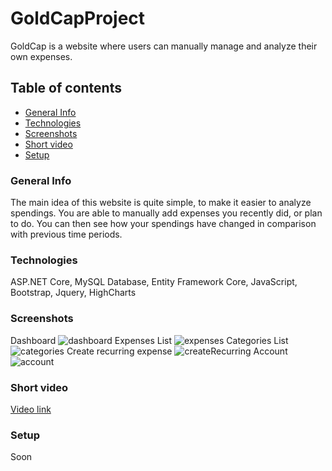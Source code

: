 # GoldCapProject
GoldCap is a website where users can manually manage and analyze their own expenses.

## Table of contents
- [General Info](#generalInfo)
- [Technologies](#technologies)
- [Screenshots](#screenshots)
- [Short video](#shortVideo)
- [Setup](#setup)

### General Info
<a name="generalInfo"/>
The main idea of this website is quite simple, to make it easier to analyze spendings. You are able to manually add expenses you recently did, or plan to do. You can then see how your spendings have
changed in comparison with previous time periods. 

### Technologies
<a name="technologies"/>
ASP.NET Core, MySQL Database, Entity Framework Core, JavaScript, Bootstrap, Jquery, HighCharts

### Screenshots
Dashboard
![dashboard](https://user-images.githubusercontent.com/87073661/179370868-90c12719-f676-4d26-b527-4490040555ec.png)
Expenses List
![expenses](https://user-images.githubusercontent.com/87073661/179370872-fbeeaa40-7998-4878-a79c-808f2d979340.png)
Categories List
![categories](https://user-images.githubusercontent.com/87073661/179370875-cebc2d1f-da6b-4674-9c60-351551ee51fe.png)
Create recurring expense
![createRecurring](https://user-images.githubusercontent.com/87073661/179370914-269aa70b-79ef-48f5-afeb-0c847243f5a6.jpg)
Account
![account](https://user-images.githubusercontent.com/87073661/179370901-1e649843-4325-4de7-ac76-9abcacb1cc7d.png)


<a name="screenshots"/>

### Short video
<a name="shortVideo"/>
<a href="https://user-images.githubusercontent.com/87073661/179370143-66b68b26-db72-4fc8-97ed-9d96fa688396.mp4">Video link</a>


### Setup
<a name="setup"/>
Soon


